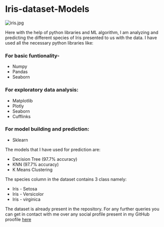 # Iris-dataset-Models
![iris.jpg](https://4.bp.blogspot.com/-G95LratsC10/UvRllQ6K6eI/AAAAAAAACXM/KNmgsLsYWZ8/s1600/Arkkansas.JPG)

Here with the help of python libraries and ML algorithm, I am analyzing and predicting the different species of Iris presented to us with the data.
I have used all the necessary python libraries like:

### For basic funtionality-
* Numpy
* Pandas
* Seaborn

### For exploratory data analysis:
* Matplotlib
* Plotly
* Seaborn
* Cufflinks

### For model building and prediction:
* Sklearn

The models that I have used for prediction are:
* Decision Tree (97.7% accuracy)
* KNN (97.7% accuracy)
* K Means Clustering

The species column in the dataset contains 3 class namely:
* Iris - Setosa
* Iris - Versicolor
* Iris - virginica

The dataset is already present in the repository.
For any further queries you can get in contact with me over any social profile present in my GitHub proofile [here](https://github.com/rounakrk)
